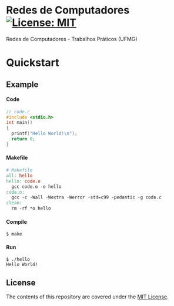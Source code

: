 # Redes de Computadores [![License: MIT](https://img.shields.io/badge/License-MIT-blue.svg)](https://github.com/urbanogilson/Redes-de-Computadores/blob/master/LICENSE)

Redes de Computadores - Trabalhos Práticos (UFMG)

# Quickstart

## Example

#### Code

```c
// code.c
#include <stdio.h>
int main()
{
  printf("Hello World!\n");
  return 0;
}
```
#### Makefile

```Makefile
# Makefile
all: hello
hello: code.o
  gcc code.o -o hello
code.o:
  gcc -c -Wall -Wextra -Werror -std=c99 -pedantic -g code.c
clean:
  rm -rf *o hello
```

#### Compile

    $ make
    
#### Run

    $ ./hello
    Hello World!


## License

The contents of this repository are covered under the [MIT License](https://github.com/urbanogilson/Redes-de-Computadores/blob/master/LICENSE).
